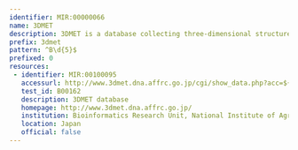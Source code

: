 ```yaml
---
identifier: MIR:00000066
name: 3DMET
description: 3DMET is a database collecting three-dimensional structures of natural metabolites.
prefix: 3dmet
pattern: ^B\d{5}$
prefixed: 0
resources:
 - identifier: MIR:00100095
   accessurl: http://www.3dmet.dna.affrc.go.jp/cgi/show_data.php?acc=${id}
   test_id: B00162
   description: 3DMET database
   homepage: http://www.3dmet.dna.affrc.go.jp/
   institution: Bioinformatics Research Unit, National Institute of Agrobiological Sciences
   location: Japan
   official: false
---
```


